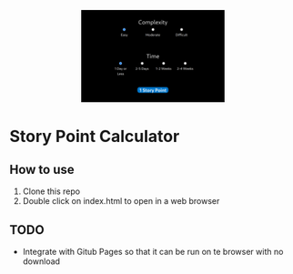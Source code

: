 <p align="center">
  <img src="screenshot.png" alt="Story Point Calculator" width="50%"/>
</p>

# Story Point Calculator

## How to use
1. Clone this repo
2. Double click on index.html to open in a web browser

## TODO
* Integrate with Gitub Pages so that it can be run on te browser with no download
